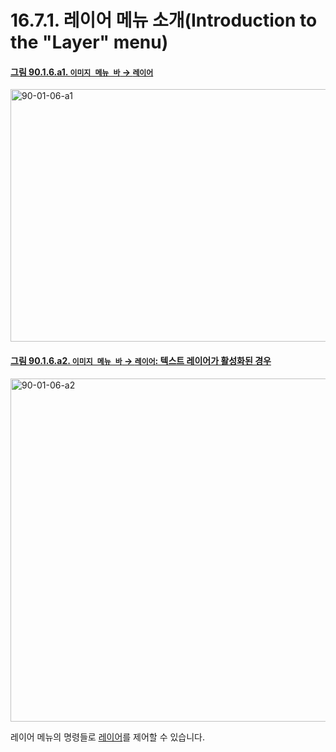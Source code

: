 # 16.7.1. 레이어 메뉴 소개(Introduction to the "Layer" menu)

<a id="90-01-06-a1"></a>

#### [그림 90.1.6.a1. `이미지 메뉴 바` → `레이어`](./90-01-06-00-layer.md#90-01-06-a1)
<img width="849" height="404" alt="90-01-06-a1" src="https://github.com/user-attachments/assets/8f389cf0-3908-4797-9fcb-1f6673119e5a" />

<a id="90-01-06-a2"></a>

#### [그림 90.1.6.a2. `이미지 메뉴 바` → `레이어`: 텍스트 레이어가 활성화된 경우](./90-01-06-00-layer.md#90-01-06-a2)
<img width="977" height="549" alt="90-01-06-a2" src="https://github.com/user-attachments/assets/5dc5e94e-d2a2-4a7e-82e2-680621d850d8" />

레이어 메뉴의 명령들로 [레이어](./19-glossaryx-layer.md)를 제어할 수 있습니다.